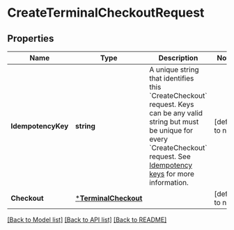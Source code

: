# CreateTerminalCheckoutRequest

## Properties
Name | Type | Description | Notes
------------ | ------------- | ------------- | -------------
**IdempotencyKey** | **string** | A unique string that identifies this &#x60;CreateCheckout&#x60; request. Keys can be any valid string but must be unique for every &#x60;CreateCheckout&#x60; request.  See [Idempotency keys](https://developer.squareup.com/docs/basics/api101/idempotency) for more information. | [default to null]
**Checkout** | [***TerminalCheckout**](TerminalCheckout.md) |  | [default to null]

[[Back to Model list]](../README.md#documentation-for-models) [[Back to API list]](../README.md#documentation-for-api-endpoints) [[Back to README]](../README.md)

